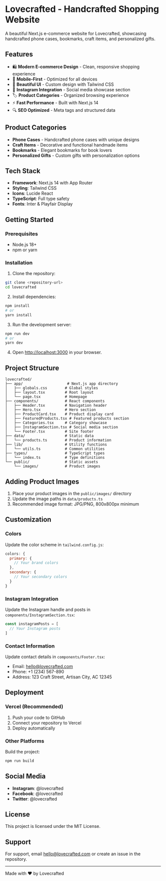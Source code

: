 # Lovecrafted - Handcrafted Shopping Website

A beautiful Next.js e-commerce website for Lovecrafted, showcasing handcrafted phone cases, bookmarks, craft items, and personalized gifts.

## Features

- 🛍️ **Modern E-commerce Design** - Clean, responsive shopping experience
- 📱 **Mobile-First** - Optimized for all devices
- 🎨 **Beautiful UI** - Custom design with Tailwind CSS
- 📸 **Instagram Integration** - Social media showcase section
- 🏷️ **Product Categories** - Organized browsing experience
- ⚡ **Fast Performance** - Built with Next.js 14
- 🔍 **SEO Optimized** - Meta tags and structured data

## Product Categories

- **Phone Cases** - Handcrafted phone cases with unique designs
- **Craft Items** - Decorative and functional handmade items
- **Bookmarks** - Elegant bookmarks for book lovers
- **Personalized Gifts** - Custom gifts with personalization options

## Tech Stack

- **Framework**: Next.js 14 with App Router
- **Styling**: Tailwind CSS
- **Icons**: Lucide React
- **TypeScript**: Full type safety
- **Fonts**: Inter & Playfair Display

## Getting Started

### Prerequisites

- Node.js 18+ 
- npm or yarn

### Installation

1. Clone the repository:
```bash
git clone <repository-url>
cd lovecrafted
```

2. Install dependencies:
```bash
npm install
# or
yarn install
```

3. Run the development server:
```bash
npm run dev
# or
yarn dev
```

4. Open [http://localhost:3000](http://localhost:3000) in your browser.

## Project Structure

```
lovecrafted/
├── app/                    # Next.js app directory
│   ├── globals.css        # Global styles
│   ├── layout.tsx         # Root layout
│   └── page.tsx           # Homepage
├── components/            # React components
│   ├── Header.tsx         # Navigation header
│   ├── Hero.tsx           # Hero section
│   ├── ProductCard.tsx    # Product display card
│   ├── FeaturedProducts.tsx # Featured products section
│   ├── Categories.tsx     # Category showcase
│   ├── InstagramSection.tsx # Social media section
│   └── Footer.tsx         # Site footer
├── data/                  # Static data
│   └── products.ts        # Product information
├── lib/                   # Utility functions
│   └── utils.ts           # Common utilities
├── types/                 # TypeScript types
│   └── index.ts           # Type definitions
└── public/                # Static assets
    └── images/            # Product images
```

## Adding Product Images

1. Place your product images in the `public/images/` directory
2. Update the image paths in `data/products.ts`
3. Recommended image format: JPG/PNG, 800x800px minimum

## Customization

### Colors
Update the color scheme in `tailwind.config.js`:
```javascript
colors: {
  primary: {
    // Your brand colors
  },
  secondary: {
    // Your secondary colors
  }
}
```

### Instagram Integration
Update the Instagram handle and posts in `components/InstagramSection.tsx`:
```javascript
const instagramPosts = [
  // Your Instagram posts
]
```

### Contact Information
Update contact details in `components/Footer.tsx`:
- Email: hello@lovecrafted.com
- Phone: +1 (234) 567-890
- Address: 123 Craft Street, Artisan City, AC 12345

## Deployment

### Vercel (Recommended)
1. Push your code to GitHub
2. Connect your repository to Vercel
3. Deploy automatically

### Other Platforms
Build the project:
```bash
npm run build
```

## Social Media

- **Instagram**: @lovecrafted
- **Facebook**: @lovecrafted
- **Twitter**: @lovecrafted

## License

This project is licensed under the MIT License.

## Support

For support, email hello@lovecrafted.com or create an issue in the repository.

---

Made with ❤️ by Lovecrafted
